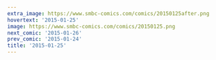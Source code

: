 ```yaml
---
extra_image: https://www.smbc-comics.com/comics/20150125after.png
hovertext: '2015-01-25'
image: https://www.smbc-comics.com/comics/20150125.png
next_comic: '2015-01-26'
prev_comic: '2015-01-24'
title: '2015-01-25'
---
```


